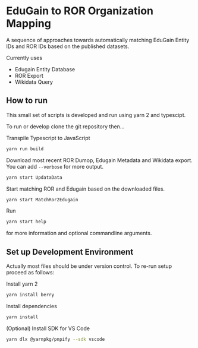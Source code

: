 # EduGain to ROR Organization Mapping

A sequence of approaches towards automatically matching EduGain Entity IDs and ROR IDs based on the published datasets. 

Currently uses
* Edugain Entity Database
* ROR Export
* Wikidata Query

## How to run

This small set of scripts is developed and run using yarn 2 and typescipt.

To run or develop clone the git repository then...

Transpile Typescript to JavaScript
```sh
yarn run build
```

Download most recent ROR Dumop, Edugain Metadata and Wikidata export. You can add `--verbose` for more output.
```sh
yarn start UpdataData
```

Start matching ROR and Edugain based on the downloaded files.
```sh
yarn start MatchRor2Edugain
```

Run 
```sh
yarn start help
```
for more information and optional commandline arguments.

## Set up Development Environment

Actually most files should be under version control. To re-run setup proceed as follows:

Install yarn 2
```sh
yarn install berry
```

Install dependencies
```sh
yarn install
```

(Optional) Install SDK for VS Code
```sh
yarn dlx @yarnpkg/pnpify --sdk vscode 
```
